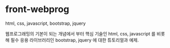# front-webprog
html, css, javascript, bootstrap, jquery

웹프로그래밍의 기본이 되는 개념에서 부터 핵심 기술인 html, css, javascript 를 비롯해 필수 응용 라이브러리인 bootstrap, jquery 에 대한 튜토리얼과 예제.
